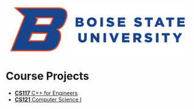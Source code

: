 ![Boise State University](bsu_logo.png?raw=true)

# Course Projects
- [**CS117** C++ for Engineers](cs117/README.md)
- [**CS121** Computer Science I](cs121/README.md)